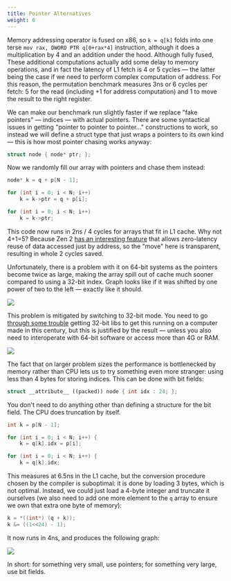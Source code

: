 ```yaml
---
title: Pointer Alternatives
weight: 6
---
```



Memory addressing operator is fused on x86, so `k = q[k]` folds into one terse `mov rax, DWORD PTR q[0+rax*4]` instruction, although it does a multiplication by 4 and an addition under the hood. Although fully fused, These additional computations actually add some delay to memory operations, and in fact the latency of L1 fetch is 4 or 5 cycles — the latter being the case if we need to perform complex computation of address. For this reason, the permutation benchmark measures 3ns or 6 cycles per fetch: 5 for the read (including +1 for address computation) and 1 to move the result to the right register.

We can make our benchmark run slightly faster if we replace "fake pointers" — indices — with actual pointers. There are some syntactical issues in getting "pointer to pointer to pointer…" constructions to work, so instead we will define a struct type that just wraps a pointers to its own kind — this is how most pointer chasing works anyway:

```cpp
struct node { node* ptr; };
```

Now we randomly fill our array with pointers and chase them instead:

```cpp
node* k = q + p[N - 1];

for (int i = 0; i < N; i++)
    k = k->ptr = q + p[i];

for (int i = 0; i < N; i++)
    k = k->ptr;
```

This code now runs in 2ns / 4 cycles for arrays that fit in L1 cache. Why not 4+1=5? Because Zen 2 [has an interesting feature](https://www.agner.org/forum/viewtopic.php?t=41) that allows zero-latency reuse of data accessed just by address, so the "move" here is transparent, resulting in whole 2 cycles saved.

Unfortunately, there is a problem with it on 64-bit systems as the pointers become twice as large, making the array spill out of cache much sooner compared to using a 32-bit index. Graph looks like if it was shifted by one power of two to the left — exactly like it should.

![](../img/permutation-p64.svg)

This problem is mitigated by switching to 32-bit mode. You need to go [through some trouble](https://askubuntu.com/questions/91909/trouble-compiling-a-32-bit-binary-on-a-64-bit-machine) getting 32-bit libs to get this running on a computer made in this century, but this is justified by the result — unless you also need to interoperate with 64-bit software or access more than 4G or RAM.

![](../img/permutation-p32.svg)

The fact that on larger problem sizes the performance is bottlenecked by memory rather than CPU lets us to try something even more stranger: using less than 4 bytes for storing indices. This can be done with bit fields:

```cpp
struct __attribute__ ((packed)) node { int idx : 24; };
```

You don't need to do anything other than defining a structure for the bit field. The CPU does truncation by itself.

```cpp
int k = p[N - 1];

for (int i = 0; i < N; i++) {
    k = q[k].idx = p[i];

for (int i = 0; i < N; i++) {
    k = q[k].idx;
```

This measures at 6.5ns in the L1 cache, but the conversion procedure chosen by the compiler is suboptimal: it is done by loading 3 bytes, which is not optimal. Instead, we could just load a 4-byte integer and truncate it ourselves (we also need to add one more element to the `q` array to ensure we own that extra one byte of memory):

```cpp
k = *((int*) (q + k));
k &= ((1<<24) - 1);
```

It now runs in 4ns, and produces the following graph:

![](../img/permutation-bf-custom.svg)

In short: for something very small, use pointers; for something very large, use bit fields.
